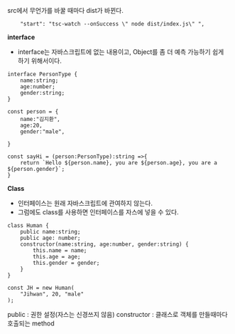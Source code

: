 src에서 무언가를 바꿀 때마다 dist가 바뀐다.
```
    "start": "tsc-watch --onSuccess \" node dist/index.js\" ",
```
**interface**
- interface는 자바스크립트에 없는 내용이고, Object를 좀 더 예측 가능하기 쉽게 하기 위해서이다.
```
interface PersonType {
    name:string;
    age:number;
    gender:string;
}
```
```
const person = {
    name:"김지환",
    age:20,
    gender:"male",

}
```
```
const sayHi = (person:PersonType):string =>{
    return `Hello ${person.name}, you are ${person.age}, you are a ${person.gender}`;
}
```
**Class**
- 인터페이스는 원래 자바스크립트에 관여하지 않는다.
- 그럼에도 class를 사용하면 인터페이스를 자스에 넣을 수 있다.

```
class Human {
    public name:string;
    public age: number;
    constructor(name:string, age:number, gender:string) {
        this.name = name;
        this.age = age;
        this.gender = gender;
    }
}

const JH = new Human(
    "Jihwan", 20, "male"
);
```
public : 권한 설정(자스는 신경쓰지 않음)
constructor : 클래스로 객체를 만들때마다 호출되는 method
